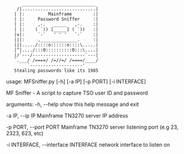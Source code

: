 
          ____________________________
        /|............................|
       | |:         Mainframe        :|
       | |:     Password Sniffer     :|
       | |:     ,-.   _____   ,-.    :|
       | |:    ( `)) [_____] ( `))   :|
       |v|:     `-`   ' ' '   `-`    :|
       |||:     ,______________.     :|
       |||...../::::o::::::o::::\.....|
       |^|..../:::O::::::::::O:::\....|
       |/`---/--------------------`---|
       `.___/ /====/ /=//=/ /====/____/
            `--------------------'
       Stealing passwords like its 1985

usage: MFSniffer.py [-h] [-a IP] [-p PORT] [-i INTERFACE]

MF Sniffer - A script to capture TSO user ID and password

arguments:
  -h, --help            show this help message and exit
  
  -a IP, --ip IP        Mainframe TN3270 server IP address
  
  -p PORT, --port PORT  Mainframe TN3270 server listening port (e.g 23, 2323, 623, etc)
  
  -i INTERFACE, --interface INTERFACE network interface to listen on
  
